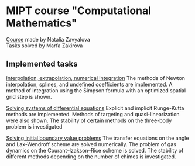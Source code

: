 # MIPT course "Computational Mathematics"

[Course](https://disk.yandex.ru/d/IliAYWjOWR6_0A) made by Natalia Zavyalova <br>
Tasks solved by Marfa Zakirova

## Implemented tasks
[Interpolation, extrapolation, numerical integration](https://github.com/marfadita/computational-math/blob/main/%D0%B4%D0%B7_%D1%81%D0%B0%D0%BC%D0%BE%D1%81%D1%82%D0%BE%D1%8F%D1%82%D0%B5%D0%BB%D1%8C%D0%BD%D1%8B%D0%B5/%D0%B4%D0%B71_%D1%81%D0%B5%D0%BC1.ipynb)
The methods of Newton interpolation, splines, and undefined coefficients are implemented. A method of integration using the Simpson formula with an optimized spatial grid step is shown.

[Solving systems of differential equations](https://github.com/marfadita/computational-math/blob/main/%D0%B4%D0%B7_%D1%81%D0%B0%D0%BC%D0%BE%D1%81%D1%82%D0%BE%D1%8F%D1%82%D0%B5%D0%BB%D1%8C%D0%BD%D1%8B%D0%B5/%D0%B4%D0%B72_%D1%81%D0%B5%D0%BC1.ipynb)
Explicit and implicit Runge-Kutta methods are implemented. Methods of targeting and quasi-linearization were also shown. The stability of certain methods on the three-body problem is investigated

[Solving initial boundary value problems](https://github.com/marfadita/computational-math/blob/main/%D0%B4%D0%B7_%D1%81%D0%B0%D0%BC%D0%BE%D1%81%D1%82%D0%BE%D1%8F%D1%82%D0%B5%D0%BB%D1%8C%D0%BD%D1%8B%D0%B5/%D0%B4%D0%B72_%D1%81%D0%B5%D0%BC1.ipynb)
The transfer equations on the angle and Lax-Wendroff scheme are solved numerically. The problem of gas dynamics on the Courant–Izakson–Rice scheme is solved. The stability of different methods depending on the number of chimes is investigated.

